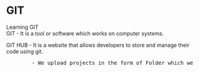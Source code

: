 # GIT
Learning GIT
<br>
GIT - It is a tool or software which works on computer systems.

GIT HUB - It is a website that allows developers to store and manage their code using git.<br>
<pre>        - We upload projects in the form of Folder which we call Repository in Github.</pre>
